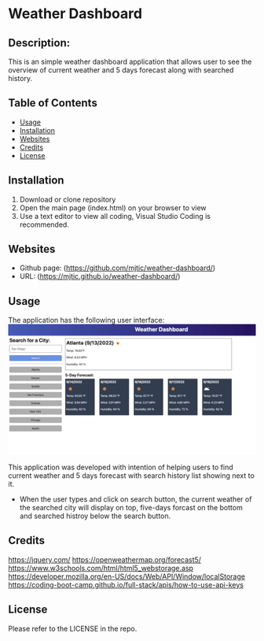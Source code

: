 # Weather Dashboard

## Description:
This is an simple weather dashboard application that allows user to see the overview of current weather and 5 days forecast along with searched history.

## Table of Contents

- [Usage](#usage)
- [Installation](#installation)
- [Websites](#websites)
- [Credits](#credits)
- [License](#license)

## Installation
1. Download or clone repository
2. Open the main page (index.html) on your browser to view
3. Use a text editor to view all coding, Visual Studio Coding is recommended.

## Websites
- Github page: (https://github.com/mjtic/weather-dashboard/)
- URL: (https://mjtic.github.io/weather-dashboard/)

## Usage

The application has the following user interface:
![Weather_Dashboard](./assets/06-server-side-apis-homework-demo.png)

This application was developed with intention of helping users to find current weather and 5 days forecast with search history list showing next to it. 

* When the user types and click on search button, the current weather of the searched city will display on top, five-days forcast on the bottom and searched histroy below the search button. 

## Credits
https://jquery.com/
https://openweathermap.org/forecast5/
https://www.w3schools.com/html/html5_webstorage.asp
https://developer.mozilla.org/en-US/docs/Web/API/Window/localStorage
https://coding-boot-camp.github.io/full-stack/apis/how-to-use-api-keys

## License

Please refer to the LICENSE in the repo.


